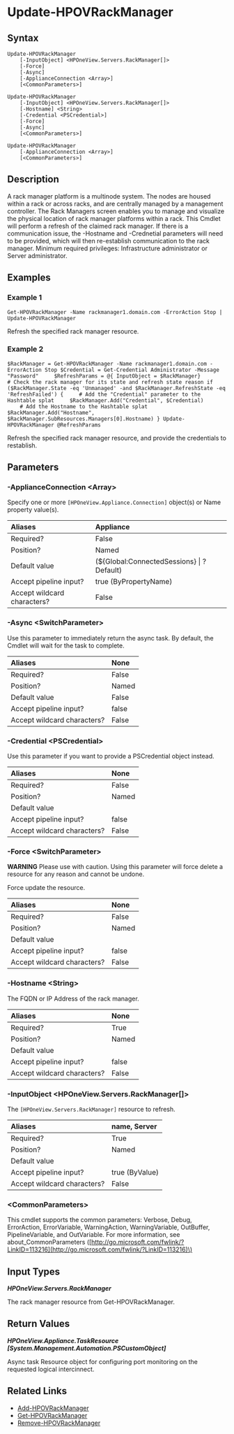 ﻿---
description: Refresh or reconnect a rack manager resource.
---

# Update-HPOVRackManager

## Syntax

```text
Update-HPOVRackManager
    [-InputObject] <HPOneView.Servers.RackManager[]>
    [-Force]
    [-Async]
    [-ApplianceConnection <Array>]
    [<CommonParameters>]
```

```text
Update-HPOVRackManager
    [-InputObject] <HPOneView.Servers.RackManager[]>
    [-Hostname] <String>
    [-Credential <PSCredential>]
    [-Force]
    [-Async]
    [<CommonParameters>]
```

```text
Update-HPOVRackManager
    [-ApplianceConnection <Array>]
    [<CommonParameters>]
```

## Description

A rack manager platform is a multinode system. The nodes are housed within a rack or across racks, and are centrally managed by a management controller. The Rack Managers screen enables you to manage and visualize the physical location of rack manager platforms within a rack. This Cmdlet will perform a refresh of the claimed rack manager.  If there is a communication issue, the -Hostname and -Crednetial parameters will need to be provided, which will then re-establish communication to the rack manager. Minimum required privileges: Infrastructure administrator or Server administrator. 

## Examples

###  Example 1 

```text
Get-HPOVRackManager -Name rackmanager1.domain.com -ErrorAction Stop | Update-HPOVRackManager
```

Refresh the specified rack manager resource.

###  Example 2 

```text
$RackManager = Get-HPOVRackManager -Name rackmanager1.domain.com -ErrorAction Stop $Credential = Get-Credential Administrator -Message "Password"     $RefreshParams = @{ InputObject = $RackManager} 
# Check the rack manager for its state and refresh state reason if ($RackManager.State -eq 'Unmanaged' -and $RackManager.RefreshState -eq 'RefreshFailed') {     # Add the "Credential" parameter to the Hashtable splat     $RackManager.Add("Credential", $Credential) 
    # Add the Hostname to the Hashtable splat     $RackManager.Add("Hostname", $RackManager.SubResources.Managers[0].Hostname) } Update-HPOVRackManager @RefreshParams
```

Refresh the specified rack manager resource, and provide the credentials to restablish.

## Parameters

### -ApplianceConnection &lt;Array&gt;

Specify one or more `[HPOneView.Appliance.Connection]` object(s) or Name property value(s).

| Aliases | Appliance |
| :--- | :--- |
| Required? | False |
| Position? | Named |
| Default value | (${Global:ConnectedSessions} &vert; ? Default) |
| Accept pipeline input? | true (ByPropertyName) |
| Accept wildcard characters? | False |

### -Async &lt;SwitchParameter&gt;

Use this parameter to immediately return the async task.  By default, the Cmdlet will wait for the task to complete.

| Aliases | None |
| :--- | :--- |
| Required? | False |
| Position? | Named |
| Default value | False |
| Accept pipeline input? | false |
| Accept wildcard characters? | False |

### -Credential &lt;PSCredential&gt;

Use this parameter if you want to provide a PSCredential object instead.

| Aliases | None |
| :--- | :--- |
| Required? | False |
| Position? | Named |
| Default value |  |
| Accept pipeline input? | false |
| Accept wildcard characters? | False |

### -Force &lt;SwitchParameter&gt;

****WARNING****
Please use with caution.  Using this parameter will force delete a resource for any reason and cannot be undone.

Force update the resource.

| Aliases | None |
| :--- | :--- |
| Required? | False |
| Position? | Named |
| Default value |  |
| Accept pipeline input? | false |
| Accept wildcard characters? | False |

### -Hostname &lt;String&gt;

The FQDN or IP Address of the rack manager.

| Aliases | None |
| :--- | :--- |
| Required? | True |
| Position? | Named |
| Default value |  |
| Accept pipeline input? | false |
| Accept wildcard characters? | False |

### -InputObject &lt;HPOneView.Servers.RackManager[]&gt;

The `[HPOneView.Servers.RackManager]` resource to refresh.

| Aliases | name, Server |
| :--- | :--- |
| Required? | True |
| Position? | Named |
| Default value |  |
| Accept pipeline input? | true (ByValue) |
| Accept wildcard characters? | False |

### &lt;CommonParameters&gt;

This cmdlet supports the common parameters: Verbose, Debug, ErrorAction, ErrorVariable, WarningAction, WarningVariable, OutBuffer, PipelineVariable, and OutVariable. For more information, see about\_CommonParameters \([http://go.microsoft.com/fwlink/?LinkID=113216](http://go.microsoft.com/fwlink/?LinkID=113216)\)

## Input Types

_**HPOneView.Servers.RackManager**_

The rack manager resource from Get-HPOVRackManager.

## Return Values

_**HPOneView.Appliance.TaskResource [System.Management.Automation.PSCustomObject]**_

Async task Resource object for configuring port monitoring on the requested logical intercinnect.

## Related Links

* [Add-HPOVRackManager](add-hpovrackmanager.md)
* [Get-HPOVRackManager](get-hpovrackmanager.md)
* [Remove-HPOVRackManager](remove-hpovrackmanager.md)
